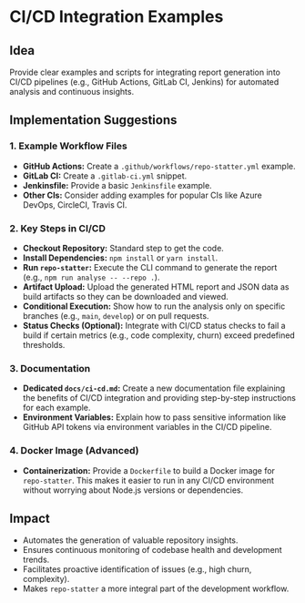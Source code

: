 # CI/CD Integration Examples

## Idea
Provide clear examples and scripts for integrating report generation into CI/CD pipelines (e.g., GitHub Actions, GitLab CI, Jenkins) for automated analysis and continuous insights.

## Implementation Suggestions

### 1. Example Workflow Files
- **GitHub Actions:** Create a `.github/workflows/repo-statter.yml` example.
- **GitLab CI:** Create a `.gitlab-ci.yml` snippet.
- **Jenkinsfile:** Provide a basic `Jenkinsfile` example.
- **Other CIs:** Consider adding examples for popular CIs like Azure DevOps, CircleCI, Travis CI.

### 2. Key Steps in CI/CD
- **Checkout Repository:** Standard step to get the code.
- **Install Dependencies:** `npm install` or `yarn install`.
- **Run `repo-statter`:** Execute the CLI command to generate the report (e.g., `npm run analyse -- --repo .`).
- **Artifact Upload:** Upload the generated HTML report and JSON data as build artifacts so they can be downloaded and viewed.
- **Conditional Execution:** Show how to run the analysis only on specific branches (e.g., `main`, `develop`) or on pull requests.
- **Status Checks (Optional):** Integrate with CI/CD status checks to fail a build if certain metrics (e.g., code complexity, churn) exceed predefined thresholds.

### 3. Documentation
- **Dedicated `docs/ci-cd.md`:** Create a new documentation file explaining the benefits of CI/CD integration and providing step-by-step instructions for each example.
- **Environment Variables:** Explain how to pass sensitive information like GitHub API tokens via environment variables in the CI/CD pipeline.

### 4. Docker Image (Advanced)
- **Containerization:** Provide a `Dockerfile` to build a Docker image for `repo-statter`. This makes it easier to run in any CI/CD environment without worrying about Node.js versions or dependencies.

## Impact
- Automates the generation of valuable repository insights.
- Ensures continuous monitoring of codebase health and development trends.
- Facilitates proactive identification of issues (e.g., high churn, complexity).
- Makes `repo-statter` a more integral part of the development workflow.
